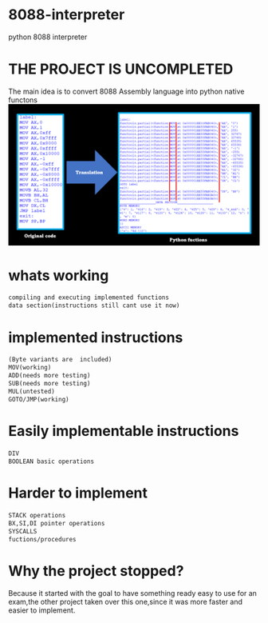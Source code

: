 # 8088-interpreter
python 8088 interpreter

# THE PROJECT IS UNCOMPLETED

The main idea is to convert 8088 Assembly language into python native functons
![](https://github.com/LoreBadTime/8088-interpreter/raw/main/translation.png)
# whats working
```
compiling and executing implemented functions
data section(instructions still cant use it now)
```
# implemented instructions
```
(Byte variants are  included)
MOV(working)
ADD(needs more testing)
SUB(needs more testing)
MUL(untested)
GOTO/JMP(working)
```
# Easily implementable instructions
```
DIV
BOOLEAN basic operations
```
# Harder to implement
```
STACK operations
BX,SI,DI pointer operations
SYSCALLS
fuctions/procedures
```
# Why the project stopped?
Because it started with the goal to have something ready easy to use for an exam,the other project taken over this one,since it was more faster and easier to implement. 
